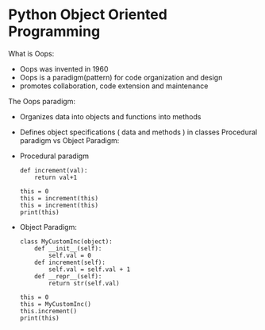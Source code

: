 # Python Object Oriented Programming


What is Oops:

 * Oops was invented in 1960
 * Oops is a paradigm(pattern) for code organization and design
 * promotes collaboration, code extension and maintenance

The Oops paradigm:
 * Organizes data into objects and functions into methods
 * Defines object specifications ( data and methods ) in classes
Procedural paradigm vs Object Paradigm:

* Procedural paradigm

    
      def increment(val):
          return val+1

      this = 0
      this = increment(this)
      this = increment(this)
      print(this)


* Object Paradigm:

      class MyCustomInc(object):
          def __init__(self):
              self.val = 0
          def increment(self):
              self.val = self.val + 1
          def __repr__(self):
              return str(self.val)

      this = 0
      this = MyCustomInc()
      this.increment()
      print(this)
